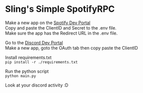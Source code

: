 # Sling's Simple SpotifyRPC  
  
Make a new app on the [Spotify Dev Portal](https://developer.spotify.com/dashboard)  
Copy and paste the ClientID and Secret to the .env file.  
Make sure the app has the Redirect URL in the .env file.  
  
Go to the [Discord Dev Portal](https://discord.com/developers/applications)  
Make a new app, goto the OAuth tab then copy paste the ClientID  
  
Install requirements.txt  
`pip install -r ./requirements.txt`  
  
Run the python script  
`python main.py`  
  
Look at your discord activity :D  